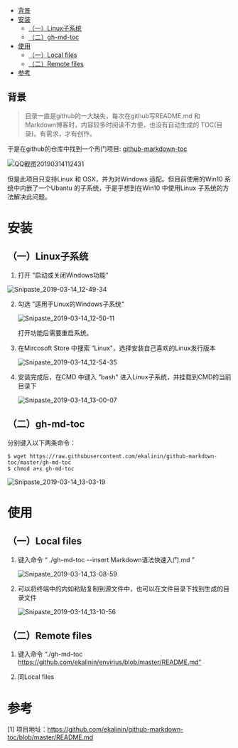    * [背景](#背景)
   * [安装](#安装)
      * [（一）Linux子系统](#一linux子系统)
      * [（二）gh-md-toc](#二gh-md-toc)
   * [使用](#使用)
      * [（一）Local files](#一local-files)
      * [（二）Remote files](#二remote-files)
   * [参考](#参考)

## 背景

> 目录一直是github的一大缺失，每次在github写README.md 和Markdown博客时，内容较多时阅读不方便，也没有自动生成的 TOC(目录)。有需求，才有创作。

于是在github的仓库中找到一个热门项目: [github-markdown-toc](https://github.com/ekalinin/github-markdown-toc)

![QQ截图20190314112431](assets/QQ截图20190314112431.png)

但是此项目只支持Linux 和 OSX，并为对Windows 适配。但目前使用的Win10 系统中内嵌了一个Ubantu 的子系统，于是乎想到在Win10 中使用Linux 子系统的方法解决此问题。



# 安装

## （一）Linux子系统

1. 打开 ”启动或关闭Windows功能"

![Snipaste_2019-03-14_12-49-34](assets/Snipaste_2019-03-14_12-49-34.png)

2. 勾选 ”适用于Linux的Windows子系统"

   ![Snipaste_2019-03-14_12-50-11](assets/Snipaste_2019-03-14_12-50-11.png)

   打开功能后需要重启系统。

3. 在Mircosoft Store 中搜索 “Linux"，选择安装自己喜欢的Linux发行版本

   ![Snipaste_2019-03-14_12-54-35](assets/Snipaste_2019-03-14_12-54-35.png)

4. 安装完成后，在CMD 中键入 ”bash" 进入Linux子系统，并挂载到CMD的当前目录下

   ![Snipaste_2019-03-14_13-00-07](assets/Snipaste_2019-03-14_13-00-07.png)

## （二）gh-md-toc

分别键入以下两条命令：

```
$ wget https://raw.githubusercontent.com/ekalinin/github-markdown-toc/master/gh-md-toc
$ chmod a+x gh-md-toc
```

![Snipaste_2019-03-14_13-03-19](assets/Snipaste_2019-03-14_13-03-19.png)



# 使用

## （一）Local files

1. 键入命令 “ ./gh-md-toc --insert Markdown语法快速入门.md ”

   ![Snipaste_2019-03-14_13-08-59](assets/Snipaste_2019-03-14_13-08-59.png)

2. 可以将终端中的内如粘贴复制到源文件中，也可以在文件目录下找到生成的目录文件

   ![Snipaste_2019-03-14_13-10-56](assets/Snipaste_2019-03-14_13-10-56.png)

## （二）Remote files

1. 键入命令 “./gh-md-toc https://github.com/ekalinin/envirius/blob/master/README.md”

2. 同Local files



# 参考

[1] 项目地址：https://github.com/ekalinin/github-markdown-toc/blob/master/README.md